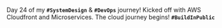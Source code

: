  Day 24 of my **`#SystemDesign`** & **`#DevOps`** journey! Kicked off with AWS Cloudfront and Microservices. The cloud journey begins! **`#BuildInPublic`**